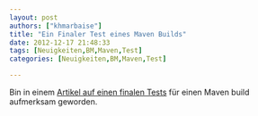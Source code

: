 ```yaml
---
layout: post
authors: ["khmarbaise"]
title: "Ein Finaler Test eines Maven Builds"
date: 2012-12-17 21:48:33
tags: [Neuigkeiten,BM,Maven,Test]
categories: [Neuigkeiten,BM,Maven,Test]

---
```

Bin in einem <a href="http://developer-blog.cloudbees.com/2012/12/maven-and-hack.html"  title="Maven Install Hack">Artikel auf einen finalen Tests</a> für einen Maven build aufmerksam geworden.
